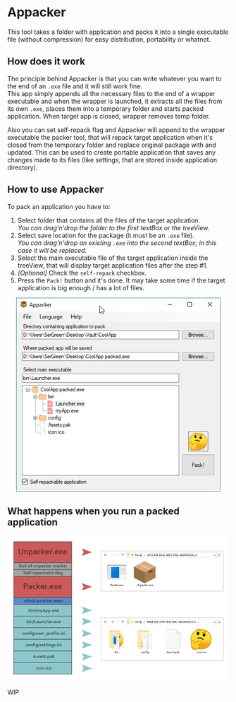 # Appacker
This tool takes a folder with application and packs it into a single executable file (without compression) for easy distribution, portability or whatnot.

## How does it work
The principle behind Appacker is that you can write whatever you want to the end of an `.exe` file and it will still work fine.  
This app simply appends all the necessary files to the end of a wrapper executable and when the wrapper is launched, it extracts all the files from its own `.exe`, places them into a temporary folder and starts packed application. When target app is closed, wrapper removes temp folder.  
  
Also you can set self-repack flag and Appacker will append to the wrapper executable the packer tool, that will repack target application when it's closed from the temporary folder and replace original package with and updated. This can be used to create portable application that saves any changes made to its files (like settings, that are stored inside application directory).  

## How to use Appacker
To pack an application you have to:  
1. Select folder that contains all the files of the target application.  
_You can drag'n'drop the folder to the first textBox or the treeView._
2. Select save location for the package (it must be an `.exe` file).  
_You can drag'n'drop an existing `.exe` into the second textBox; in this case it will be replaced._
3. Select the main executable file of the target application inside the treeView, that will display target application files after the step #1.
4. _[Optional]_ Check the `self-repack` checkbox.
5. Press the `Pack!` button and it's done. It may take some time if the target application is big enough / has a lot of files.

<p align="center">
  <img src="Screenshots/2018-05-06_222416.png">
</p>

## What happens when you run a packed application

<p align="center">
  <img src="Screenshots/appacker_demo.png">
</p>

WIP
